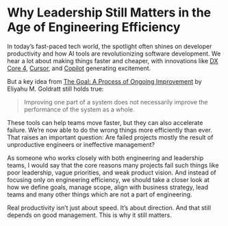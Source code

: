 # Why Leadership Still Matters in the Age of Engineering Efficiency

In today’s fast-paced tech world, the spotlight often shines on developer productivity and how AI tools are revolutionizing software development. We hear a lot about making things faster and cheaper, with innovations like [DX Core 4](https://getdx.com/research/measuring-developer-productivity-with-the-dx-core-4/), [Cursor](https://www.cursor.com/), and [Copilot](https://copilot.microsoft.com/chats/1svciRnHZvvr3Fj4ejeug) generating excitement.

But a key idea from [The Goal: A Process of Ongoing Improvement](https://www.goodreads.com/book/show/113934.The_Goal) by Eliyahu M. Goldratt still holds true:
> Improving one part of a system does not necessarily improve the performance of the system as a whole.

These tools can help teams move faster, but they can also accelerate failure. We’re now able to do the wrong things more efficiently than ever. That raises an important question: Are failed projects mostly the result of unproductive engineers or ineffective management?

As someone who works closely with both engineering and leadership teams, I would say that the core reasons many projects fail such things like poor leadership, vague priorities, and weak product vision. And instead of focusing only on engineering efficiency, we should take a closer look at how we define goals, manage scope, align with business strategy, lead teams and many other things which are not a part of engineering.

Real productivity isn’t just about speed. It’s about direction. And that still depends on good management. This is why it still matters.
